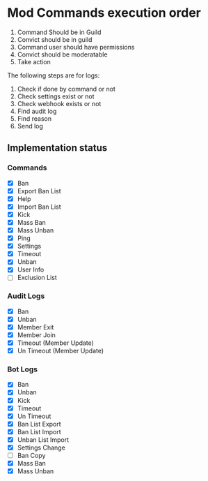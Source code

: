 # Mod Commands execution order

1. Command Should be in Guild
2. Convict should be in guild
3. Command user should have permissions
4. Convict should be moderatable
5. Take action

The following steps are for logs:

1. Check if done by command or not
2. Check settings exist or not
3. Check webhook exists or not
4. Find audit log
5. Find reason
6. Send log

## Implementation status

### Commands

- [x] Ban
- [x] Export Ban List
- [x] Help
- [x] Import Ban List
- [x] Kick
- [x] Mass Ban
- [x] Mass Unban
- [x] Ping
- [x] Settings
- [x] Timeout
- [x] Unban
- [x] User Info
- [ ] Exclusion List

### Audit Logs

- [x] Ban
- [x] Unban
- [x] Member Exit
- [x] Member Join
- [x] Timeout (Member Update)
- [x] Un Timeout (Member Update)

### Bot Logs

- [x] Ban
- [x] Unban
- [x] Kick
- [x] Timeout
- [x] Un Timeout
- [x] Ban List Export
- [x] Ban List Import
- [x] Unban List Import
- [x] Settings Change
- [ ] Ban Copy
- [x] Mass Ban
- [x] Mass Unban
